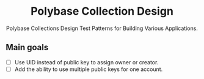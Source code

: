 <h1 align="center">Polybase Collection Design</h1>

<p align="center">
	Polybase Collections Design Test Patterns for Building Various Applications.
</p>

## Main goals

- [ ] Use UID instead of public key to assign owner or creator.
- [ ] Add the ability to use multiple public keys for one account.
